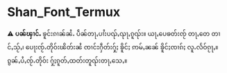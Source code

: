 # Shan_Font_Termux
⚠️ **ပၼ်ၾၢင်ႉ** ၶူင်းၵၢၼ်ၼႆႉ ပဵၼ်တႃႇပၢႆးပၺ်ႇၺႃႇၵူၺ်း။ ယႃႇပေၶတ်းၸႂ် တႃႇတေ တၢင်ႇသႂ်ႇ၊ ပေႃးၸႂ်ႉတိုဝ်းၽိတ်းၼႆ ၸၢင်ႊႁဵတ်းႁႂ်ႈ ၶိူင်ႈ ဢမ်ႇၼၼ် ၶိူင်ႈၸၢၵ်ႈ လူႉလႅဝ်ၵႂႃႇ။ ၵွၼ်ႇပႆႇၸႂ်ႉတိုဝ်း ႁႂ်ႈၵူတ်ႇထတ်းတူၺ်းတႃႇသေႇ။
